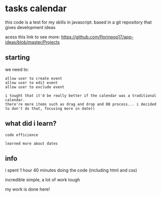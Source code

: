 # tasks calendar
this code is a test for my skills in javascript. based in a git repository that gives development ideas

acess this link to see more: 
https://github.com/florinpop17/app-ideas/blob/master/Projects

## starting

we need to: 

    allow user to create event
    allow user to edit event
    allow user to exclude event

    i tought that it'd be really better if the calendar was a traditional calendar. 
    there're more items such as drag and drop and DB process... i decided to don't do that, focusing more in date()

## what did i learn?

    code efficience

    learned more about dates 

## info

i spent 1 hour 40 minutes doing the code (including html and css)

incredible simple, a lot of work tough

my work is done here!